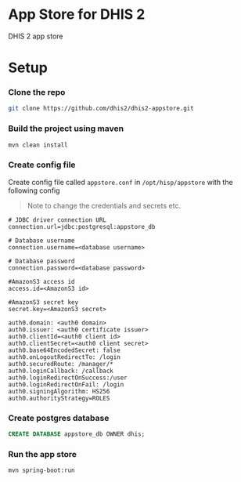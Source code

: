 # App Store for DHIS 2

DHIS 2 app store

# Setup

### Clone the repo
```bash
git clone https://github.com/dhis2/dhis2-appstore.git
```

### Build the project using maven
```bash
mvn clean install
```

### Create config file
Create config file called `appstore.conf` in `/opt/hisp/appstore` with the following config

> Note to change the credentials and secrets etc.

```
# JDBC driver connection URL
connection.url=jdbc:postgresql:appstore_db

# Database username
connection.username=<database username>

# Database password
connection.password=<database password>

#AmazonS3 access id
access.id=<AmazonS3 id>

#AmazonS3 secret key
secret.key=<AmazonS3 secret>

auth0.domain: <auth0 domain>
auth0.issuer: <auth0 certificate issuer>
auth0.clientId=<auth0 client id>
auth0.clientSecret=<auth0 client secret>
auth0.base64EncodedSecret: false
auth0.onLogoutRedirectTo: /login
auth0.securedRoute: /manager/*
auth0.loginCallback: /callback
auth0.loginRedirectOnSuccess:/user
auth0.loginRedirectOnFail: /login
auth0.signingAlgorithm: HS256
auth0.authorityStrategy=ROLES
```

### Create postgres database
```sql
CREATE DATABASE appstore_db OWNER dhis;
```

### Run the app store
```bash
mvn spring-boot:run
```
